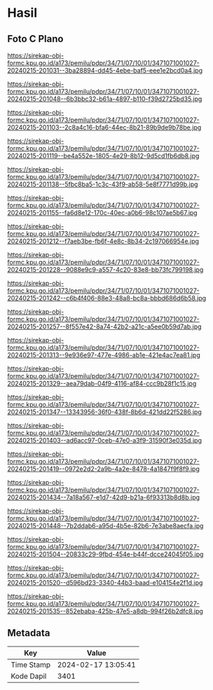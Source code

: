 # Hasil

## Foto C Plano

https://sirekap-obj-formc.kpu.go.id/a173/pemilu/pdpr/34/71/07/10/01/3471071001027-20240215-201031--3ba28894-dd45-4ebe-baf5-eee1e2bcd0a4.jpg

https://sirekap-obj-formc.kpu.go.id/a173/pemilu/pdpr/34/71/07/10/01/3471071001027-20240215-201048--6b3bbc32-b61a-4897-b110-f39d2725bd35.jpg

https://sirekap-obj-formc.kpu.go.id/a173/pemilu/pdpr/34/71/07/10/01/3471071001027-20240215-201103--2c8a4c16-bfa6-44ec-8b21-89b9de9b78be.jpg

https://sirekap-obj-formc.kpu.go.id/a173/pemilu/pdpr/34/71/07/10/01/3471071001027-20240215-201119--be4a552e-1805-4e29-8b12-9d5cd1fb6db8.jpg

https://sirekap-obj-formc.kpu.go.id/a173/pemilu/pdpr/34/71/07/10/01/3471071001027-20240215-201138--5fbc8ba5-1c3c-43f9-ab58-5e8f7771d99b.jpg

https://sirekap-obj-formc.kpu.go.id/a173/pemilu/pdpr/34/71/07/10/01/3471071001027-20240215-201155--fa6d8e12-170c-40ec-a0b6-98c107ae5b67.jpg

https://sirekap-obj-formc.kpu.go.id/a173/pemilu/pdpr/34/71/07/10/01/3471071001027-20240215-201212--f7aeb3be-fb6f-4e8c-8b34-2c197066954e.jpg

https://sirekap-obj-formc.kpu.go.id/a173/pemilu/pdpr/34/71/07/10/01/3471071001027-20240215-201228--9088e9c9-a557-4c20-83e8-bb73fc799198.jpg

https://sirekap-obj-formc.kpu.go.id/a173/pemilu/pdpr/34/71/07/10/01/3471071001027-20240215-201242--c6b4f406-88e3-48a8-bc8a-bbbd686d6b58.jpg

https://sirekap-obj-formc.kpu.go.id/a173/pemilu/pdpr/34/71/07/10/01/3471071001027-20240215-201257--8f557e42-8a74-42b2-a21c-a5ee0b59d7ab.jpg

https://sirekap-obj-formc.kpu.go.id/a173/pemilu/pdpr/34/71/07/10/01/3471071001027-20240215-201313--9e936e97-477e-4986-ab1e-421e4ac7ea81.jpg

https://sirekap-obj-formc.kpu.go.id/a173/pemilu/pdpr/34/71/07/10/01/3471071001027-20240215-201329--aea79dab-04f9-4116-af84-ccc9b28f1c15.jpg

https://sirekap-obj-formc.kpu.go.id/a173/pemilu/pdpr/34/71/07/10/01/3471071001027-20240215-201347--13343956-36f0-438f-8b6d-421dd22f5286.jpg

https://sirekap-obj-formc.kpu.go.id/a173/pemilu/pdpr/34/71/07/10/01/3471071001027-20240215-201403--ad6acc97-0ceb-47e0-a3f9-31590f3e035d.jpg

https://sirekap-obj-formc.kpu.go.id/a173/pemilu/pdpr/34/71/07/10/01/3471071001027-20240215-201419--0972e2d2-2a9b-4a2e-8478-4a1847f9f8f9.jpg

https://sirekap-obj-formc.kpu.go.id/a173/pemilu/pdpr/34/71/07/10/01/3471071001027-20240215-201434--7a18a567-e1d7-42d9-b21a-6f93313b8d8b.jpg

https://sirekap-obj-formc.kpu.go.id/a173/pemilu/pdpr/34/71/07/10/01/3471071001027-20240215-201448--7b2ddab6-a95d-4b5e-82b6-7e3abe8aecfa.jpg

https://sirekap-obj-formc.kpu.go.id/a173/pemilu/pdpr/34/71/07/10/01/3471071001027-20240215-201504--20833c29-9fbd-454e-b44f-dcce24045f05.jpg

https://sirekap-obj-formc.kpu.go.id/a173/pemilu/pdpr/34/71/07/10/01/3471071001027-20240215-201520--d596bd23-3340-44b3-baad-e104154e2f1d.jpg

https://sirekap-obj-formc.kpu.go.id/a173/pemilu/pdpr/34/71/07/10/01/3471071001027-20240215-201535--852ebaba-425b-47e5-a8db-994f26b2dfc8.jpg


## Metadata

| Key        | Value               |
| ---------- | ------------------- |
| Time Stamp | 2024-02-17 13:05:41 |
| Kode Dapil | 3401                |



